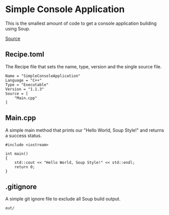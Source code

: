 #  Simple Console Application
This is the smallest amount of code to get a console application building using Soup.

[Source](https://github.com/SoupBuild/Soup/tree/main/Samples/Cpp/SimpleConsoleApplication)

## Recipe.toml
The Recipe file that sets the name, type, version and the single source file.
```
Name = "SimpleConsoleApplication"
Language = "C++"
Type = "Executable"
Version = "1.1.3"
Source = [
    "Main.cpp"
]
```

## Main.cpp
A simple main method that prints our "Hello World, Soup Style!" and returns a success status.
```
#include <iostream>

int main()
{
    std::cout << "Hello World, Soup Style!" << std::endl;
    return 0;
}
```

## .gitignore
A simple git ignore file to exclude all Soup build output.
```
out/
```